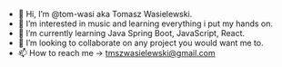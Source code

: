 - 👋 Hi, I’m @tom-wasi aka Tomasz Wasielewski.
- 👀 I’m interested in music and learning everything i put my hands on.
- 🌱 I’m currently learning Java Spring Boot, JavaScript, React.
- 💞️ I’m looking to collaborate on any project you would want me to.
- 📫 How to reach me -> tmszwasielewski@gmail.com

<!---
tom-wasi/tom-wasi is a ✨ special ✨ repository because its `README.md` (this file) appears on your GitHub profile.
You can click the Preview link to take a look at your changes.
--->
